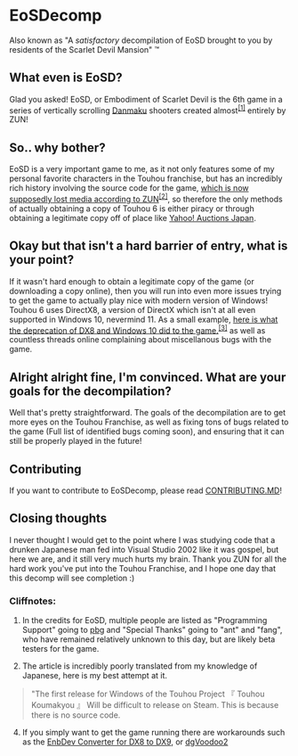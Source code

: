 # EoSDecomp
Also known as "A *satisfactory* decompilation of EoSD brought to you by residents of the Scarlet Devil Mansion" ™

## What even is EoSD? 
Glad you asked! EoSD, or Embodiment of Scarlet Devil is the 6th game in a series of vertically scrolling [Danmaku](https://en.wikipedia.org/wiki/Bullet_hell) shooters created almost<sup>[[1]](#cliffnotes)</sup> entirely by ZUN!

## So.. why bother?
EoSD is a very important game to me, as it not only features some of my personal favorite characters in the Touhou franchise, but has an incredibly rich history involving the source code for the game, [which is now supposedly lost media according to ZUN](https://automaton-media.com/articles/newsjp/20200529-125704/)<sup>[[2]](#cliffnotes)</sup>, so therefore the only methods of actually obtaining a copy of Touhou 6 is either piracy or through obtaining a legitimate copy off of place like [Yahoo! Auctions Japan](https://auctions.yahoo.co.jp/).

## Okay but that isn't a hard barrier of entry, what is your point?
If it wasn't hard enough to obtain a legitimate copy of the game (or downloading a copy online), then you will run into even more issues trying to get the game to actually play nice with modern version of Windows!
Touhou 6 uses DirectX8, a version of DirectX which isn't at all even supported in Windows 10, nevermind 11. As a small example, [here is what the deprecation of DX8 and Windows 10 did to the game.](youtube.com/watch?v=5A4t-ko3y8o)<sup>[[3]](#cliffnotes)</sup> as well as countless threads online complaining about miscellanous bugs with the game.

## Alright alright fine, I'm convinced. What are your goals for the decompilation?
Well that's pretty straightforward. The goals of the decompilation are to get more eyes on the Touhou Franchise, as well as fixing tons of bugs related to the game (Full list of identified bugs coming soon), and ensuring that it can still be properly played in the future!

## Contributing
If you want to contribute to EoSDecomp, please read [CONTRIBUTING.MD](CONTRIBUTING.MD)!

## Closing thoughts
I never thought I would get to the point where I was studying code that a drunken Japanese man fed into Visual Studio 2002 like it was gospel, but here we are, and it still very much hurts my brain. Thank you ZUN for all the hard work you've put into the Touhou Franchise, and I hope one day that this decomp will see completion :)

### Cliffnotes:

1. In the credits for EoSD, multiple people are listed as "Programming Support" going to [pbg](https://en.touhouwiki.net/wiki/Ponchi) and "Special Thanks" going to "ant" and "fang", who have remained relatively unknown to this day, but are likely beta testers for the game.

2. The article is incredibly poorly translated from my knowledge of Japanese, here is my best attempt at it.
> "The first release for Windows of the Touhou Project 『 Touhou Koumakyou 』 Will be difficult to release on Steam. This is because there is no source code.

4. If you simply want to get the game running there are workarounds such as the [EnbDev Converter for DX8 to DX9](http://enbdev.com/convertor_dx8_dx9_v0036.htm), or [dgVoodoo2](http://www.dege.freeweb.hu/dgVoodoo2/dgVoodoo2/)
